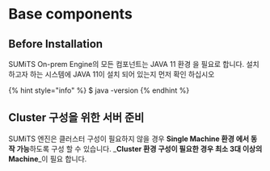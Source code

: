 # Base components

## Before Installation

SUMiTS On-prem Engine의 모든 컴포넌트는 JAVA 11 환경 을 필요로 합니다. 설치 하고자 하는 시스템에 JAVA 11이 설치 되어 있는지 먼저 확인 하십시오

{% hint style="info" %}
$ java -version
{% endhint %}

## Cluster 구성을 위한 서버 준비

SUMiTS 엔진은 클러스터 구성이 필요하지 않을 경우 **Single Machine 환경 에서 동작 가능**하도록 구성 할 수 있습니다. _**Cluster 환경 구성이 필요한 경우 최소 3대 이상의 Machine**_이 필요 합니다.

